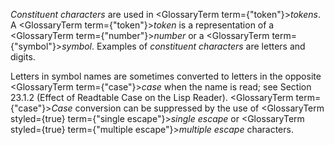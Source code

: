  



*Constituent characters* are used in <GlossaryTerm  term={"token"}><i>tokens</i></GlossaryTerm>. A <GlossaryTerm  term={"token"}><i>token</i></GlossaryTerm> is a representation of a <GlossaryTerm  term={"number"}><i>number</i></GlossaryTerm> or a <GlossaryTerm  term={"symbol"}><i>symbol</i></GlossaryTerm>. Examples of *constituent characters* are letters and digits. 



Letters in symbol names are sometimes converted to letters in the opposite <GlossaryTerm  term={"case"}><i>case</i></GlossaryTerm> when the name is read; see Section 23.1.2 (Effect of Readtable Case on the Lisp Reader). <GlossaryTerm  term={"case"}><i>Case</i></GlossaryTerm> conversion can be suppressed by the use of <GlossaryTerm styled={true} term={"single escape"}><i>single escape</i></GlossaryTerm> or <GlossaryTerm styled={true} term={"multiple escape"}><i>multiple escape</i></GlossaryTerm> characters. 



